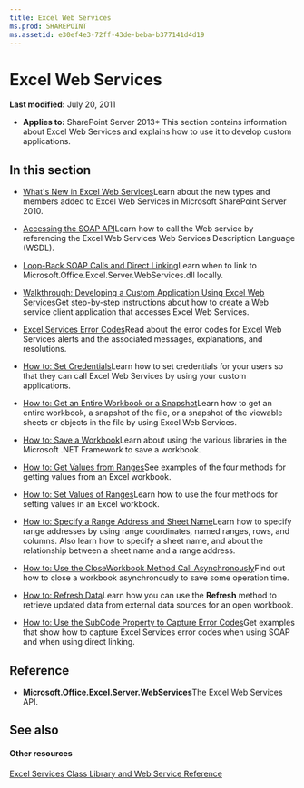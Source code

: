 ```yaml
---
title: Excel Web Services
ms.prod: SHAREPOINT
ms.assetid: e30ef4e3-72ff-43de-beba-b377141d4d19
---
```



# Excel Web Services

 **Last modified:** July 20, 2011
  
    
    

 * **Applies to:** SharePoint Server 2013* 
This section contains information about Excel Web Services and explains how to use it to develop custom applications.
  
    
    


## In this section


-  [What's New in Excel Web Services](what-s-new-in-excel-web-services.md)Learn about the new types and members added to Excel Web Services in Microsoft SharePoint Server 2010.
    
  
-  [Accessing the SOAP API](accessing-the-soap-api.md)Learn how to call the Web service by referencing the Excel Web Services Web Services Description Language (WSDL).
    
  
-  [Loop-Back SOAP Calls and Direct Linking](loop-back-soap-calls-and-direct-linking.md)Learn when to link to Microsoft.Office.Excel.Server.WebServices.dll locally.
    
  
-  [Walkthrough: Developing a Custom Application Using Excel Web Services](walkthrough-developing-a-custom-application-using-excel-web-services.md)Get step-by-step instructions about how to create a Web service client application that accesses Excel Web Services.
    
  
-  [Excel Services Error Codes](excel-services-error-codes.md)Read about the error codes for Excel Web Services alerts and the associated messages, explanations, and resolutions.
    
  
-  [How to: Set Credentials](http://msdn.microsoft.com/library/fd26b635-355f-44e4-9ce8-2a3a2c3bab9b%28Office.15%29.aspx)Learn how to set credentials for your users so that they can call Excel Web Services by using your custom applications.
    
  
-  [How to: Get an Entire Workbook or a Snapshot](how-to-get-an-entire-workbook-or-a-snapshot.md)Learn how to get an entire workbook, a snapshot of the file, or a snapshot of the viewable sheets or objects in the file by using Excel Web Services.
    
  
-  [How to: Save a Workbook](http://msdn.microsoft.com/library/feb74f7a-2d8f-4672-911b-de85f8852aea%28Office.15%29.aspx)Learn about using the various libraries in the Microsoft .NET Framework to save a workbook.
    
  
-  [How to: Get Values from Ranges](how-to-get-values-from-ranges.md)See examples of the four methods for getting values from an Excel workbook.
    
  
-  [How to: Set Values of Ranges](how-to-set-values-of-ranges.md)Learn how to use the four methods for setting values in an Excel workbook.
    
  
-  [How to: Specify a Range Address and Sheet Name](how-to-specify-a-range-address-and-sheet-name.md)Learn how to specify range addresses by using range coordinates, named ranges, rows, and columns. Also learn how to specify a sheet name, and about the relationship between a sheet name and a range address.
    
  
-  [How to: Use the CloseWorkbook Method Call Asynchronously](how-to-use-the-closeworkbook-method-call-asynchronously.md)Find out how to close a workbook asynchronously to save some operation time.
    
  
-  [How to: Refresh Data](how-to-refresh-data.md)Learn how you can use the  **Refresh** method to retrieve updated data from external data sources for an open workbook.
    
  
-  [How to: Use the SubCode Property to Capture Error Codes](how-to-use-the-subcode-property-to-capture-error-codes.md)Get examples that show how to capture Excel Services error codes when using SOAP and when using direct linking.
    
  

## Reference


-  **Microsoft.Office.Excel.Server.WebServices**The Excel Web Services API.
    
  

## See also


#### Other resources


  
    
    
 [Excel Services Class Library and Web Service Reference](http://msdn.microsoft.com/library/5dd9fbe2-9bc3-4869-9129-83c1a067cc5f%28Office.15%29.aspx)
